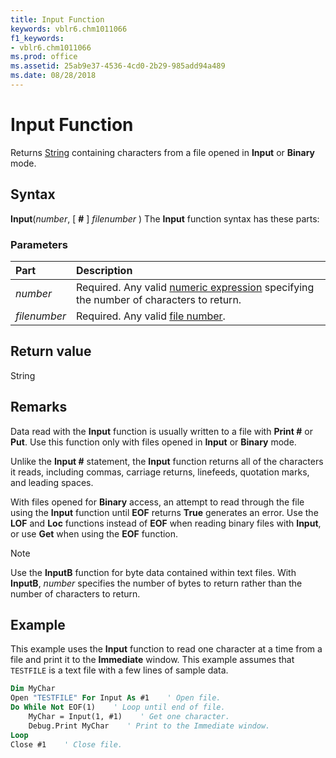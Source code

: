 ```yaml
---
title: Input Function
keywords: vblr6.chm1011066
f1_keywords:
- vblr6.chm1011066
ms.prod: office
ms.assetid: 25ab9e37-4536-4cd0-2b29-985add94a489
ms.date: 08/28/2018
---
```



# Input Function

Returns [String](../../Glossary/vbe-glossary.md#string-data-type) containing characters from a file opened in **Input** or **Binary** mode.

## Syntax

**Input**(_number_, [ **#** ] _filenumber_ )
The **Input** function syntax has these parts:

### Parameters
|**Part**|**Description**|
|:-----|:-----|
| _number_|Required. Any valid [numeric expression](../../Glossary/vbe-glossary.md#numeric-expression) specifying the number of characters to return.|
| _filenumber_|Required. Any valid [file number](../../Glossary/vbe-glossary.md#file-number).|

## Return value

String

## Remarks

Data read with the **Input** function is usually written to a file with **Print #** or **Put**. Use this function only with files opened in **Input** or **Binary** mode.

Unlike the **Input #** statement, the **Input** function returns all of the characters it reads, including commas, carriage returns, linefeeds, quotation marks, and leading spaces.

With files opened for **Binary** access, an attempt to read through the file using the **Input** function until **EOF** returns **True** generates an error. Use the **LOF** and **Loc** functions instead of **EOF** when reading binary files with **Input**, or use **Get** when using the **EOF** function.

> [!NOTE]  
> Use the **InputB** function for byte data contained within text files. With **InputB**, _number_ specifies the number of bytes to return rather than the number of characters to return.


## Example

This example uses the **Input** function to read one character at a time from a file and print it to the **Immediate** window. This example assumes that `TESTFILE` is a text file with a few lines of sample data.


```vb
Dim MyChar
Open "TESTFILE" For Input As #1    ' Open file.
Do While Not EOF(1)    ' Loop until end of file.
    MyChar = Input(1, #1)    ' Get one character.
    Debug.Print MyChar    ' Print to the Immediate window.
Loop
Close #1    ' Close file.


```


